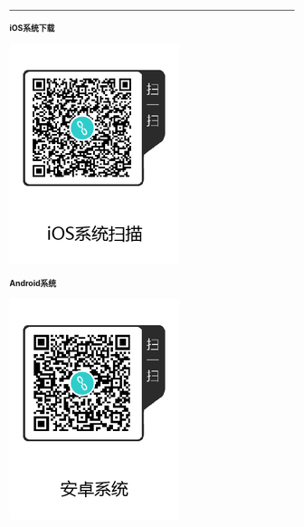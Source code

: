 
- - - - - 
#### iOS系统下载
![图片的alt信息，可空](https://github.com/qiaofeiHS/IPA/blob/master/1575876706.png)

#### Android系统
![图片的alt信息，可空](https://github.com/qiaofeiHS/IPA/blob/master/1575876866.png)
